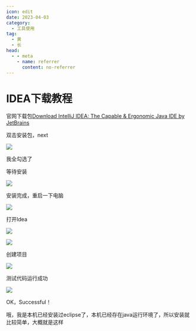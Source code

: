 ```yaml
---
icon: edit
date: 2023-04-03
category:
  - 工具使用
tag:
  - 黄
  - 长
head:
  - - meta
    - name: referrer
      content: no-referrer
---
```


# IDEA下载教程

官网下载包[Download IntelliJ IDEA: The Capable & Ergonomic Java IDE by JetBrains](https://www.jetbrains.com/idea/download/#section=windows)

双击安装包，next

<!-- more -->

![](https://img-blog.csdnimg.cn/65ed4d56c160490198c5df80ead0311e.png)

我全勾选了

等待安装

![](https://img-blog.csdnimg.cn/011a59d51f6b4c62b3c73aaf2e7f3265.png)

安装完成，重启一下电脑

![](https://img-blog.csdnimg.cn/0515123a9f3448a39a388206eae02dd9.png)

打开Idea

![](https://img-blog.csdnimg.cn/39de8215bf4540138dff0d9fec7a278a.png)

<img src="https://img-blog.csdnimg.cn/39de8215bf4540138dff0d9fec7a278a.png" referrerPolicy="no-referrer" />

创建项目

![](https://img-blog.csdnimg.cn/baa517d2ff8342ddb1fd705f09bfbd1a.png)

测试代码运行成功

![](https://img-blog.csdnimg.cn/5b53d7bcf1984bc78dfdb68da2a290b9.png)

OK，Successful！

哦，我是本机已经安装过eclipse了，本机已经存在java运行环境了，所以安装就比较简单，大概就是这样
